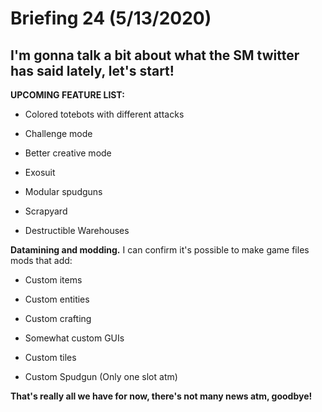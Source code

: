 # Briefing 24 (5/13/2020)

## I'm gonna talk a bit about what the SM twitter has said lately, let's start!

**UPCOMING FEATURE LIST:**

- Colored totebots with different attacks

- Challenge mode

- Better creative mode

- Exosuit

- Modular spudguns

- Scrapyard

- Destructible Warehouses

**Datamining and modding.** I can confirm it's possible to make game files mods that add:

- Custom items

- Custom entities

- Custom crafting

- Somewhat custom GUIs

- Custom tiles

- Custom Spudgun (Only one slot atm)

**That's really all we have for now, there's not many news atm, goodbye!**
